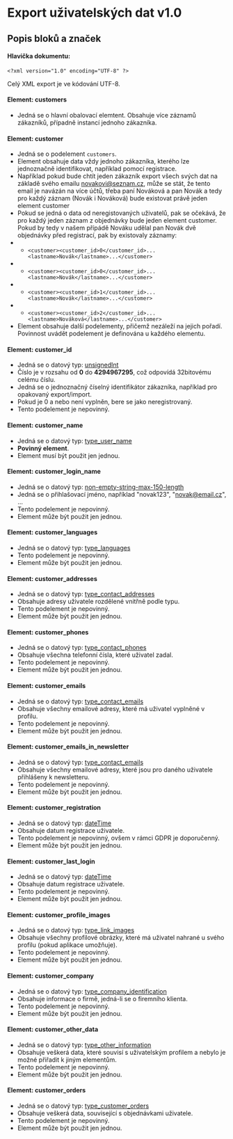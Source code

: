 # Export uživatelských dat v1.0

## Popis bloků a značek

#### Hlavička dokumentu: 
`<?xml version="1.0" encoding="UTF-8" ?>`

Celý XML export je ve kódování UTF-8. 

#### Element: customers
- Jedná se o hlavní obalovací elemtent. Obsahuje více záznamů zákazníků, případně instancí jednoho zákazníka.

#### Element: customer
- Jedná se o podelement `customers`.
- Element obsahuje data vždy jednoho zákazníka, kterého lze jednoznačně identifikovat, například pomocí registrace. 
- Například pokud bude chtít jeden zákazník export všech svých dat na základě svého emailu novakovi@seznam.cz, může se stát, že tento email je navázán na více účtů, třeba paní Nováková a pan Novák a tedy pro každý záznam (Novák i Nováková) bude existovat právě jeden element customer
- Pokud se jedná o data od neregistovaných uživatelů, pak se očekává, že pro každý jeden záznam z objednávky bude jeden element customer. Pokud by tedy v našem přípádě Nováku udělal pan Novák dvě objednávky před registrací, pak by existovaly záznamy:
- - `<customer><customer_id>0</customer_id>...<lastname>Novák</lastname>...</customer>`
- - `<customer><customer_id>0</customer_id>...<lastname>Novák</lastname>...</customer>`
- - `<customer><customer_id>1</customer_id>...<lastname>Novák</lastname>...</customer>`
- - `<customer><customer_id>2</customer_id>...<lastname>Nováková</lastname>...</customer>`
- Element obsahuje další podelementy, přičemž nezáleží na jejich pořadí. Povinnost uvádět podelement je definována u každého elementu.

#### Element: customer_id
- Jedná se o datový typ: [unsignedInt](https://www.w3.org/TR/xmlschema-2/#unsignedInt) 
- Číslo je v rozsahu od **0** do **4294967295**, což odpovídá 32bitovému celému číslu.
- Jedná se o jednoznačný číselný identifikátor zákazníka, například pro opakovaný export/import. 
- Pokud je 0 a nebo není vyplněn, bere se jako neregistrovaný.
- Tento podelement je nepovinný.

#### Element: customer_name
- Jedná se o datový typ: [type_user_name](type_user_name.md)
- **Povinný element**.
- Element musí být použit jen jednou.

#### Element: customer_login_name
- Jedná se o datový typ: [non-empty-string-max-150-length](non-empty-string-max-150-length.md)
- Jedná se o přihlašovací jméno, například "novak123", "novak@email.cz", ...
- Tento podelement je nepovinný.
- Element může být použit jen jednou.

#### Element: customer_languages
- Jedná se o datový typ: [type_languages](type_languages.md)
- Tento podelement je nepovinný.
- Element může být použit jen jednou.

#### Element: customer_addresses
- Jedná se o datový typ: [type_contact_addresses](type_contact_addresses.md)
- Obsahuje adresy uživatele rozdělené vnitřně podle typu.
- Tento podelement je nepovinný.
- Element může být použit jen jednou.

#### Element: customer_phones 
- Jedná se o datový typ: [type_contact_phones](type_contact_phones.md)
- Obsahuje všechna telefonní čísla, které uživatel zadal. 
- Tento podelement je nepovinný.
- Element může být použit jen jednou.

#### Element: customer_emails
- Jedná se o datový typ: [type_contact_emails](type_contact_emails.md)
- Obsahuje všechny emailové adresy, které má uživatel vyplněné v profilu. 
- Tento podelement je nepovinný.
- Element může být použit jen jednou.

#### Element: customer_emails_in_newsletter
- Jedná se o datový typ: [type_contact_emails](type_contact_emails.md)
- Obsahuje všechny emailové adresy, které jsou pro daného uživatele přihlášeny k newsletteru.
- Tento podelement je nepovinný.
- Element může být použit jen jednou.

#### Element: customer_registration
- Jedná se o datový typ: [dateTime](https://www.w3.org/TR/xmlschema-2/#dateTime)
- Obsahuje datum registrace uživatele. 
- Tento podelement je nepovinný, ovšem v rámci GDPR je doporučenný.
- Element může být použit jen jednou.

#### Element: customer_last_login
- Jedná se o datový typ: [dateTime](https://www.w3.org/TR/xmlschema-2/#dateTime)
- Obsahuje datum registrace uživatele. 
- Tento podelement je nepovinný.
- Element může být použit jen jednou.

#### Element: customer_profile_images 
- Jedná se o datový typ: [type_link_images](type_link_images.md)
- Obsahuje všechny profilové obrázky, které má uživatel nahrané u svého profilu (pokud aplikace umožňuje).
- Tento podelement je nepovinný.
- Element může být použit jen jednou.

#### Element: customer_company 
- Jedná se o datový typ: [type_company_identification](type_company_identification.md)
- Obsahuje informace o firmě, jedná-li se o firemního klienta.
- Tento podelement je nepovinný.
- Element může být použit jen jednou.

#### Element: customer_other_data 
- Jedná se o datový typ: [type_other_information](type_other_information.md)
- Obsahuje veškerá data, které souvisí s uživatelským profilem a nebylo je možné přiřadit k jiným elementům.
- Tento podelement je nepovinný.
- Element může být použit jen jednou.

#### Element: customer_orders
- Jedná se o datový typ: [type_customer_orders](type_customer_orders.md)
- Obsahuje veškerá data, související s objednávkami uživatele.
- Tento podelement je nepovinný.
- Element může být použit jen jednou.
